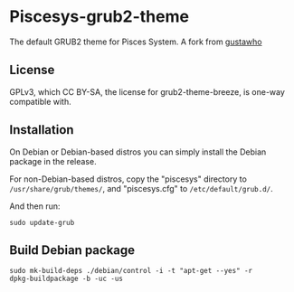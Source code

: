 # Piscesys-grub2-theme
The default GRUB2 theme for Pisces System. A fork from [gustawho](https://github.com/gustawho/grub2-theme-breeze)

## License
GPLv3, which CC BY-SA, the license for grub2-theme-breeze, is one-way compatible with.

## Installation
On Debian or Debian-based distros you can simply install the Debian package in the release.

For non-Debian-based distros, copy the "piscesys" directory to `/usr/share/grub/themes/`, and "piscesys.cfg" to `/etc/default/grub.d/`.

And then run:

`sudo update-grub`

## Build Debian package

```shell
sudo mk-build-deps ./debian/control -i -t "apt-get --yes" -r
dpkg-buildpackage -b -uc -us
```